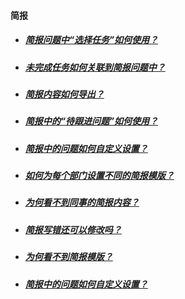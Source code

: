 #### 简报

* ##### [简报问题中“选择任务”如何使用？ ](https://worktile.com/club/baike/fe5c26cd19934b88a8af7369f26b3c18)

* ##### [未完成任务如何关联到简报问题中？](https://worktile.com/club/baike/425efbf874944511ae3c1ded0b4e5ef3) 

* ##### [简报内容如何导出？](https://worktile.com/club/baike/828a5b3864894aa6b757e7cbfe4c45a2) 

* ##### [简报中的“待跟进问题”如何使用？ ](https://worktile.com/club/thread/227e2a697d2441acab929b65c6c760c1)

* ##### [简报中的问题如何自定义设置？ ](https://worktile.com/club/baike/cab5783f789b4a399e8bda2332229111)

* ##### [如何为每个部门设置不同的简报模版？ ](https://worktile.com/club/baike/55cb22d32d9d4f65bda822df899e5644)

* ##### [为何看不到同事的简报内容？ ](https://worktile.com/club/_/89ae9674f65e4b8ba207a56a91ec7d67)

* ##### [简报写错还可以修改吗？](https://worktile.com/club/_/497909b94914488e921885f31fb3a527) 

* ##### [为何看不到简报模版？](https://worktile.com/club/_/fd7402d3d296421aa0990b04ba6ab96e) 

* ##### [简报中的问题如何自定义设置？ ](https://worktile.com/club/baike/cab5783f789b4a399e8bda2332229111)